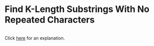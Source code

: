 # Find K-Length Substrings With No Repeated Characters 

~~~java

~~~

Click [here](Explanation.md) for an explanation.


